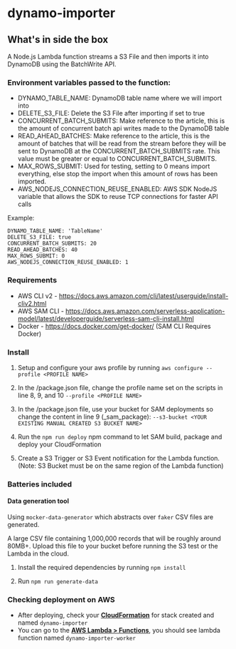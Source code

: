 # dynamo-importer

## What's in side the box

A Node.js Lambda function streams a S3 File and then imports it into DynamoDB using the BatchWrite API.

### Environment variables passed to the function:

- DYNAMO_TABLE_NAME: DynamoDB table name where we will import into
- DELETE_S3_FILE: Delete the S3 File after importing if set to true
- CONCURRENT_BATCH_SUBMITS: Make reference to the article, this is the amount of concurrent batch api writes made to the DynamoDB table
- READ_AHEAD_BATCHES: Make reference to the article, this is the amount of batches that will be read from the stream before they will be sent to DynamoDB at the CONCURRENT_BATCH_SUBMITS rate. This value must be greater or equal to CONCURRENT_BATCH_SUBMITS.
- MAX_ROWS_SUBMIT: Used for testing, setting to 0 means import everything, else stop the import when this amount of rows has been imported.
- AWS_NODEJS_CONNECTION_REUSE_ENABLED: AWS SDK NodeJS variable that allows the SDK to reuse TCP connections for faster API calls

Example:

```
DYNAMO_TABLE_NAME: 'TableName'
DELETE_S3_FILE: true
CONCURRENT_BATCH_SUBMITS: 20
READ_AHEAD_BATCHES: 40
MAX_ROWS_SUBMIT: 0
AWS_NODEJS_CONNECTION_REUSE_ENABLED: 1
```

### Requirements

- AWS CLI v2 - https://docs.aws.amazon.com/cli/latest/userguide/install-cliv2.html
- AWS SAM CLI - https://docs.aws.amazon.com/serverless-application-model/latest/developerguide/serverless-sam-cli-install.html
- Docker - https://docs.docker.com/get-docker/ (SAM CLI Requires Docker)

### Install

1. Setup and configure your aws profile by running `aws configure --profile <PROFILE NAME>`

2. In the /package.json file, change the profile name set on the scripts in line 8, 9, and 10 `--profile <PROFILE NAME>`

3. In the /package.json file, use your bucket for SAM deployments so change the content in line 9 (\_sam_package): `--s3-bucket <YOUR EXISTING MANUAL CREATED S3 BUCKET NAME>`

4. Run the `npm run deploy` npm command to let SAM build, package and deploy your CloudFormation

5. Create a S3 Trigger or S3 Event notification for the Lambda function. (Note: S3 Bucket must be on the same region of the Lambda function)

### Batteries included

#### Data generation tool

Using `mocker-data-generator` which abstracts over `faker` CSV files are generated.

A large CSV file containing 1,000,000 records that will be roughly around 80MB+. Upload this file to your bucket before running the S3 test or the Lambda in the cloud.

1. Install the required dependencies by running `npm install`

2. Run `npm run generate-data`

### Checking deployment on AWS

- After deploying, check your [**CloudFormation**](https://us-west-2.console.aws.amazon.com/cloudformation/home?region=us-west-2#/stacks) for stack created and named `dynamo-importer`
- You can go to the [**AWS Lambda > Functions**](https://us-west-2.console.aws.amazon.com/lambda/home?region=us-west-2#/functions), you should see lambda function named `dynamo-importer-worker`
